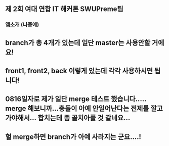 ## 제 2회 여대 연합 IT 해커톤 SWUPreme팀


### 앱소개 (나중에)


## branch가 총 4개가 있는데 일단 master는 사용안할 거에요!
## front1, front2, back 이렇게 있는데 각각 사용하시면 됩니다!
## 0816일자로 제가 일단 merge 테스트 했습니다..... merge 해보니까...충돌이 아예 안일어난다는 전제를 깔고 가야해서... 합치는데 좀 골치아플 것 같네요...
## 헐 merge하면 branch가 아예 사라지는 군요....!

